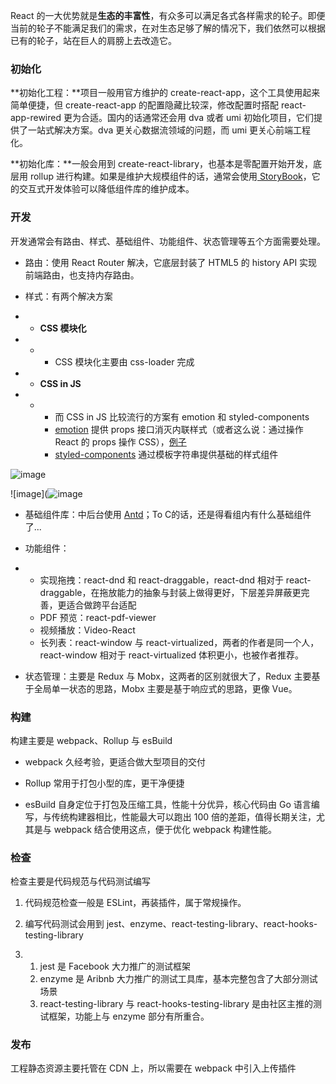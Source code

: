 React 的一大优势就是**生态的丰富性**，有众多可以满足各式各样需求的轮子。即便当前的轮子不能满足我们的需求，在对生态足够了解的情况下，我们依然可以根据已有的轮子，站在巨人的肩膀上去改造它。





### 初始化



**初始化工程：**项目一般用官方维护的 create-react-app，这个工具使用起来简单便捷，但 create-react-app 的配置隐藏比较深，修改配置时搭配 react-app-rewired 更为合适。国内的话通常还会用 dva 或者 umi 初始化项目，它们提供了一站式解决方案。dva 更关心数据流领域的问题，而 umi 更关心前端工程化。



**初始化库：**一般会用到 create-react-library，也基本是零配置开始开发，底层用 rollup 进行构建。如果是维护大规模组件的话，通常会使用[ StoryBook](https://storybook.js.org/)，它的交互式开发体验可以降低组件库的维护成本。



### 开发



开发通常会有路由、样式、基础组件、功能组件、状态管理等五个方面需要处理。



- 路由：使用 React Router 解决，它底层封装了 HTML5 的 history API 实现前端路由，也支持内存路由。
- 样式：有两个解决方案

- - **CSS 模块化**

- - - CSS 模块化主要由 css-loader 完成

- - **CSS in JS** 

- - - 而 CSS in JS 比较流行的方案有 emotion 和  styled-components
    - [emotion](https://emotion.sh/) 提供 props 接口消灭内联样式（或者这么说：通过操作 React 的 props 操作 CSS），[例子](https://www.jianshu.com/p/d54853c92e76)
    - [styled-components](https://zhuanlan.zhihu.com/p/28876652) 通过模板字符串提供基础的样式组件

![image](https://user-images.githubusercontent.com/24557166/113377679-92675880-93a7-11eb-808d-fa3d9e6f8ac6.png)

![image](![image](https://user-images.githubusercontent.com/24557166/113377682-94c9b280-93a7-11eb-80a3-8cff9159c5a0.png)

- 基础组件库：中后台使用 [Antd](https://ant.design/)；To C的话，还是得看组内有什么基础组件了...
- 功能组件：

- - 实现拖拽：react-dnd 和 react-draggable，react-dnd 相对于 react-draggable，在拖放能力的抽象与封装上做得更好，下层差异屏蔽更完善，更适合做跨平台适配
  - PDF 预览：react-pdf-viewer
  - 视频播放：Video-React
  - 长列表：react-window 与 react-virtualized，两者的作者是同一个人，react-window 相对于 react-virtualized 体积更小，也被作者推荐。

- 状态管理：主要是 Redux 与 Mobx，这两者的区别就很大了，Redux 主要基于全局单一状态的思路，Mobx 主要是基于响应式的思路，更像 Vue。



### 构建



构建主要是 webpack、Rollup 与 esBuild

- webpack 久经考验，更适合做大型项目的交付
- Rollup 常用于打包小型的库，更干净便捷

- esBuild 自身定位于打包及压缩工具，性能十分优异，核心代码由 Go 语言编写，与传统构建器相比，性能最大可以跑出 100 倍的差距，值得长期关注，尤其是与 webpack 结合使用这点，便于优化 webpack 构建性能。





### 检查



检查主要是代码规范与代码测试编写



1. 代码规范检查一般是 ESLint，再装插件，属于常规操作。
2. 编写代码测试会用到 jest、enzyme、react-testing-library、react-hooks-testing-library

1. 1. jest 是 Facebook 大力推广的测试框架
   2. enzyme 是 Aribnb 大力推广的测试工具库，基本完整包含了大部分测试场景
   3. react-testing-library 与 react-hooks-testing-library 是由社区主推的测试框架，功能上与 enzyme 部分有所重合。



### 发布



工程静态资源主要托管在 CDN 上，所以需要在 webpack 中引入上传插件
